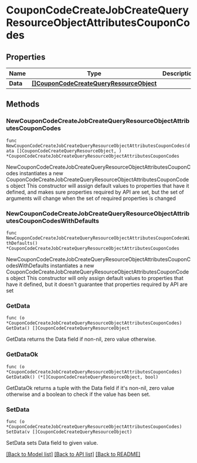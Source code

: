 # CouponCodeCreateJobCreateQueryResourceObjectAttributesCouponCodes

## Properties

Name | Type | Description | Notes
------------ | ------------- | ------------- | -------------
**Data** | [**[]CouponCodeCreateQueryResourceObject**](CouponCodeCreateQueryResourceObject.md) |  | 

## Methods

### NewCouponCodeCreateJobCreateQueryResourceObjectAttributesCouponCodes

`func NewCouponCodeCreateJobCreateQueryResourceObjectAttributesCouponCodes(data []CouponCodeCreateQueryResourceObject, ) *CouponCodeCreateJobCreateQueryResourceObjectAttributesCouponCodes`

NewCouponCodeCreateJobCreateQueryResourceObjectAttributesCouponCodes instantiates a new CouponCodeCreateJobCreateQueryResourceObjectAttributesCouponCodes object
This constructor will assign default values to properties that have it defined,
and makes sure properties required by API are set, but the set of arguments
will change when the set of required properties is changed

### NewCouponCodeCreateJobCreateQueryResourceObjectAttributesCouponCodesWithDefaults

`func NewCouponCodeCreateJobCreateQueryResourceObjectAttributesCouponCodesWithDefaults() *CouponCodeCreateJobCreateQueryResourceObjectAttributesCouponCodes`

NewCouponCodeCreateJobCreateQueryResourceObjectAttributesCouponCodesWithDefaults instantiates a new CouponCodeCreateJobCreateQueryResourceObjectAttributesCouponCodes object
This constructor will only assign default values to properties that have it defined,
but it doesn't guarantee that properties required by API are set

### GetData

`func (o *CouponCodeCreateJobCreateQueryResourceObjectAttributesCouponCodes) GetData() []CouponCodeCreateQueryResourceObject`

GetData returns the Data field if non-nil, zero value otherwise.

### GetDataOk

`func (o *CouponCodeCreateJobCreateQueryResourceObjectAttributesCouponCodes) GetDataOk() (*[]CouponCodeCreateQueryResourceObject, bool)`

GetDataOk returns a tuple with the Data field if it's non-nil, zero value otherwise
and a boolean to check if the value has been set.

### SetData

`func (o *CouponCodeCreateJobCreateQueryResourceObjectAttributesCouponCodes) SetData(v []CouponCodeCreateQueryResourceObject)`

SetData sets Data field to given value.



[[Back to Model list]](../README.md#documentation-for-models) [[Back to API list]](../README.md#documentation-for-api-endpoints) [[Back to README]](../README.md)


